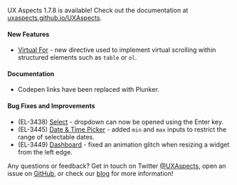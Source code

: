 UX Aspects 1.7.8 is available! Check out the documentation at [uxaspects.github.io/UXAspects](https://uxaspects.github.io/UXAspects).

#### New Features
* [Virtual For](https://uxaspects.github.io/UXAspects/#/components/scrollbar#virtual-for) - new directive used to implement virtual scrolling within structured elements such as `table` or `ol`.

#### Documentation
* Codepen links have been replaced with Plunker.

#### Bug Fixes and Improvements
* (EL-3438) [Select](https://uxaspects.github.io/UXAspects/#/components/select#select) - dropdown can now be opened using the Enter key.
* (EL-3445) [Date & Time Picker](https://uxaspects.github.io/UXAspects/#/components/date-time-picker#date-time-picker) - added `min` and `max` inputs to restrict the range of selectable dates.
* (EL-3449) [Dashboard](https://uxaspects.github.io/UXAspects/#/components/dashboard#dashboard) - fixed an animation glitch when resizing a widget from the left edge.

Any questions or feedback? Get in touch on Twitter [@UXAspects](https://twitter.com/UXAspects), open an issue on [GitHub](https://github.com/UXAspects/UXAspects/issues), or check our [blog](https://uxaspects.github.io/UXAspects/#/blog) for more information!
